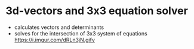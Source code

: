 # 3d-vectors and 3x3 equation solver
- calculates vectors and determinants
- solves for the intersection of 3x3 system of equations
https://i.imgur.com/dRLn3jN.gifv
